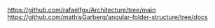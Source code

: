 https://github.com/rafaelfgx/Architecture/tree/main
https://github.com/mathisGarberg/angular-folder-structure/tree/docs
